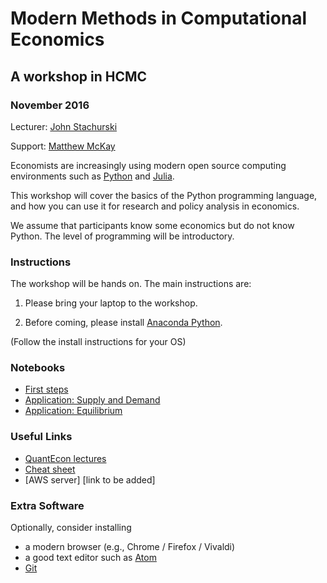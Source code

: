 # Modern Methods in Computational Economics

## A workshop in HCMC

### November 2016

Lecturer: [John Stachurski](http://johnstachurski.net/)

Support: [Matthew McKay](https://github.com/mmcky)

Economists are increasingly using modern open source computing environments
such as [Python](https://www.python.org/) and [Julia](http://julialang.org/).

This workshop will cover the basics of the Python programming language, and
how you can use it for research and policy analysis in economics.

We assume that participants know some economics but do not know Python.
The level of programming will be introductory.


### Instructions


The workshop will be hands on.  The main instructions are:

1. Please bring your laptop to the workshop.

2. Before coming, please install [Anaconda Python](https://www.continuum.io/downloads).

(Follow the install instructions for your OS)



### Notebooks

* [First steps](http://nbviewer.jupyter.org/github/QuantEcon/HCMC_workshop_2016/blob/master/first_steps.ipynb)
* [Application: Supply and Demand](http://nbviewer.jupyter.org/github/QuantEcon/HCMC_workshop_2016/blob/master/supply_and_demand.ipynb)
* [Application: Equilibrium](http://nbviewer.jupyter.org/github/QuantEcon/HCMC_workshop_2016/blob/master/equilibrium.ipynb)




### Useful Links

* [QuantEcon lectures](http://lectures.quantecon.org/)
* [Cheat sheet](http://cheatsheets.quantecon.org/)
* [AWS server]  [link to be added]




### Extra Software 

Optionally, consider installing 

* a modern browser (e.g., Chrome / Firefox / Vivaldi) 
* a good text editor such as [Atom](https://atom.io/)
* [Git](https://git-scm.com/downloads)



